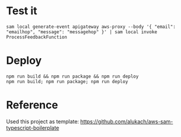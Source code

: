 # Test it

```
sam local generate-event apigateway aws-proxy --body '{ "email": "emailhop", "message": "messagehop" }' | sam local invoke ProcessFeedbackFunction
```

# Deploy

```
npm run build && npm run package && npm run deploy
npm run build; npm run package; npm run deploy
```

# Reference

Used this project as template: https://github.com/alukach/aws-sam-typescript-boilerplate
